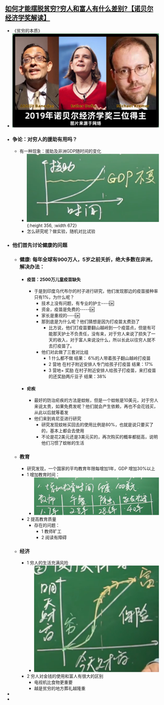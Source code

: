 ## [如何才能摆脱贫穷?穷人和富人有什么差别?【诺贝尔经济学奖解读】](https://www.ixigua.com/6838152864762692103?id=6752782648092934659&logTag=4aaa34cfd5f9f53ab3c4)
- 《贫穷的本质》
- ![image.png](../assets/image_1653311469766_0.png)
- ### 争论：对穷人的援助有用吗？
	- 有一种现象：援助及非洲GDP随时间的变化
		- ![image.png](../assets/image_1653311538689_0.png){:height 356, :width 672}
		- 怎么研究呢？做实验，随机对比试验
- ### 他们首先讨论健康的问题
	- ### 健康: 每年全球有900万人，5岁之前夭折，绝大多数在非洲，解决办法：
		- #### 疫苗：2500万儿童疫苗缺失
			- 于是到印度乌代布尔的村子进行研究，他们发现那边的疫苗接种率只有1%，为什么呢？
				- 技术上没有问题，有专业的护士----🆗
				- 资金，疫苗是免费的-----🆗
				- 家长是重视的----🆗
				- 那到底是为什么呢？他们猜想是因为打疫苗太费劲了
					- 比方说，他们打疫苗要翻山越岭到一个疫苗点，但是有可能那天护士不负责任，没有来，对于穷人来说了损失了一天的收入，对于富人来说没什么，所以长此以往穷人就不去打疫苗了。
				- 他们对此做了三套对比组
					- 1  什么都不做                结果： 6%的人带着孩子翻山越岭打疫苗
					- 2  营地      在村子附近安排人专门给孩子打疫苗          结果：17%
					- 3  营地+ 奖励        在村子附近安排人给孩子打疫苗，来打疫苗的还奖励两斤豆子       结果：38%
		- #### 疟疾
			- 最好的防治疟疾的方法是蚊帐，但是一个蚊帐是10美元，对于穷人来说太贵，如果免费发呢？他们就会产生依赖，再也不会花钱买，从此以后就等着发
			- 他们来到肯尼亚进行研究
				- 研究发现蚊帐买回去的使用比例是80%，也就是说只要买了的，基本上都会去使用
				- 不论是花2美元还是3美元买的，再次购买的概率都挺高，说明他们习惯了蚊帐的生活
	- ### 教育
		- 研究发现，一个国家的平均教育年限每增加1年，GDP 增加30%以上
		- 1 增加教育时间：
			- ![image.png](../assets/image_1653313380726_0.png)
		- 2 提高教育质量
			- 存在的问题：
				- 1 教师旷工
				- 2 阅读有障碍
	- ### 经济
		- 1 穷人的生活充满风险
			- ![image.png](../assets/image_1653313691544_0.png)
		- 2 穷人对金钱的使用和富人有很大的区别
			- 电视机比食物更重要
			- 越是贫穷的地方葬礼越隆重
-
-